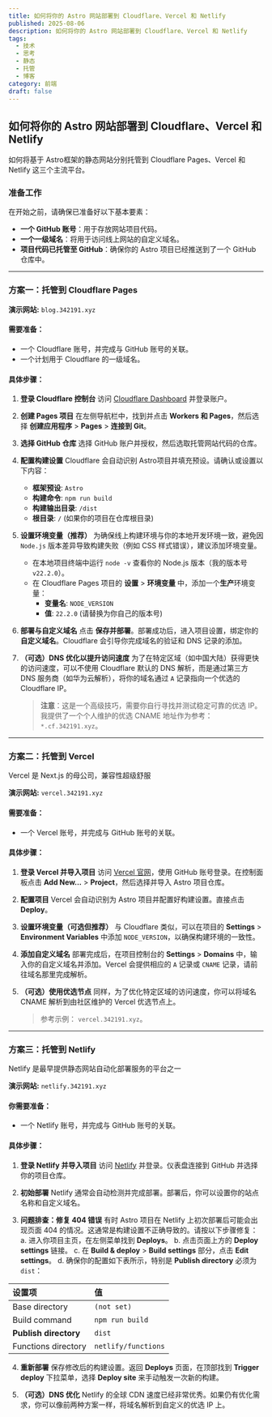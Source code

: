 ```yaml
---
title: 如何将你的 Astro 网站部署到 Cloudflare、Vercel 和 Netlify
published: 2025-08-06
description: 如何将你的 Astro 网站部署到 Cloudflare、Vercel 和 Netlify
tags:
  - 技术
  - 思考
  - 静态
  - 托管
  - 博客
category: 前端
draft: false
---
```

## 如何将你的 Astro 网站部署到 Cloudflare、Vercel 和 Netlify

如何将基于 Astro框架的静态网站分别托管到 Cloudflare Pages、Vercel 和 Netlify 这三个主流平台。

### 准备工作

在开始之前，请确保已准备好以下基本要素：

*   **一个 GitHub 账号**：用于存放网站项目代码。
*   **一个一级域名**：将用于访问线上网站的自定义域名。
*   **项目代码已托管至 GitHub**：确保你的 Astro 项目已经推送到了一个 GitHub 仓库中。

---

### **方案一：托管到 Cloudflare Pages**

**演示网站:** `blog.342191.xyz`

#### **需要准备：**

*   一个 Cloudflare 账号，并完成与 GitHub 账号的关联。
*   一个计划用于 Cloudflare 的一级域名。

#### **具体步骤：**

1.  **登录 Cloudflare 控制台**
    访问 [Cloudflare Dashboard](https://dash.cloudflare.com/) 并登录账户。

2.  **创建 Pages 项目**
    在左侧导航栏中，找到并点击 **Workers 和 Pages**，然后选择 **创建应用程序** > **Pages** > **连接到 Git**。

3.  **选择 GitHub 仓库**
    选择 GitHub 账户并授权，然后选取托管网站代码的仓库。

4.  **配置构建设置**
    Cloudflare 会自动识别 Astro项目并填充预设。请确认或设置以下内容：
    *   **框架预设**: `Astro`
    *   **构建命令**: `npm run build`
    *   **构建输出目录**: `/dist`
    *   **根目录**: `/` (如果你的项目在仓库根目录)

5.  **设置环境变量（推荐）**
    为确保线上构建环境与你的本地开发环境一致，避免因 `Node.js` 版本差异导致构建失败（例如 CSS 样式错误），建议添加环境变量。
    *   在本地项目终端中运行 `node -v` 查看你的 Node.js 版本（我的版本号 `v22.2.0`）。
    *   在 Cloudflare Pages 项目的 **设置** > **环境变量** 中，添加一个**生产**环境变量：
        *   **变量名**: `NODE_VERSION`
        *   **值**: `22.2.0` (请替换为你自己的版本号)

6.  **部署与自定义域名**
    点击 **保存并部署**。部署成功后，进入项目设置，绑定你的**自定义域名**。Cloudflare 会引导你完成域名的验证和 DNS 记录的添加。

7.  **（可选）DNS 优化以提升访问速度**
    为了在特定区域（如中国大陆）获得更快的访问速度，可以不使用 Cloudflare 默认的 DNS 解析，而是通过第三方 DNS 服务商（如华为云解析），将你的域名通过 `A` 记录指向一个优选的 Cloudflare IP。
    > **注意**：这是一个高级技巧，需要你自行寻找并测试稳定可靠的优选 IP。我提供了一个个人维护的优选 CNAME 地址作为参考： `*.cf.342191.xyz`。

---

### **方案二：托管到 Vercel**

Vercel 是 Next.js 的母公司，兼容性超级舒服

**演示网站:** `vercel.342191.xyz`

#### **需要准备：**

*   一个 Vercel 账号，并完成与 GitHub 账号的关联。

#### **具体步骤：**

1.  **登录 Vercel 并导入项目**
    访问 [Vercel 官网](https://vercel.com/)，使用 GitHub 账号登录。在控制面板点击 **Add New...** > **Project**，然后选择并导入 Astro 项目仓库。

2.  **配置项目**
    Vercel 会自动识别为 Astro 项目并配置好构建设置。直接点击 **Deploy**。

3.  **设置环境变量（可选但推荐）**
    与 Cloudflare 类似，可以在项目的 **Settings** > **Environment Variables** 中添加 `NODE_VERSION`，以确保构建环境的一致性。

4.  **添加自定义域名**
    部署完成后，在项目控制台的 **Settings** > **Domains** 中，输入你的自定义域名并添加。Vercel 会提供相应的 `A` 记录或 `CNAME` 记录，请前往域名那里完成解析。

5.  **（可选）使用优选节点**
    同样，为了优化特定区域的访问速度，你可以将域名 CNAME 解析到由社区维护的 Vercel 优选节点上。
    >参考示例： `vercel.342191.xyz`。

---

### **方案三：托管到 Netlify**

Netlify 是最早提供静态网站自动化部署服务的平台之一

**演示网站:** `netlify.342191.xyz`

#### **你需要准备：**

*   一个 Netlify 账号，并完成与 GitHub 账号的关联。

#### **具体步骤：**

1.  **登录 Netlify 并导入项目**
    访问 [Netlify](https://app.netlify.com/) 并登录。仪表盘连接到 GitHub 并选择你的项目仓库。

2.  **初始部署**
    Netlify 通常会自动检测并完成部署。部署后，你可以设置你的站点名称和自定义域名。

3.  **问题排查：修复 404 错误**
    有时 Astro 项目在 Netlify 上初次部署后可能会出现页面 404 的情况。这通常是构建设置不正确导致的。请按以下步骤修复：
    a. 进入你项目主页，在左侧菜单找到 **Deploys**。
    b. 点击页面上方的 **Deploy settings** 链接。
    c. 在 **Build & deploy** > **Build settings** 部分，点击 **Edit settings**。
    d. 确保你的配置如下表所示，特别是 **Publish directory** 必须为 `dist`：

| 设置项                   | 值                   |
| :-------------------- | :------------------ |
| Base directory        | `(not set)`         |
| Build command         | `npm run build`     |
| **Publish directory** | `dist`              |
| Functions directory   | `netlify/functions` |

4.  **重新部署**
    保存修改后的构建设置。返回 **Deploys** 页面，在顶部找到 **Trigger deploy** 下拉菜单，选择 **Deploy site** 来手动触发一次新的构建。

5.  **（可选）DNS 优化**
    Netlify 的全球 CDN 速度已经非常优秀。如果仍有优化需求，你可以像前两种方案一样，将域名解析到自定义的优选 IP 上。
